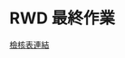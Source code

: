 # RWD 最終作業

[檢核表連結](https://docs.google.com/document/d/1Qn2sgd6F5zoLLJYitzK3wXJiTvCf1ypBzy0iWRaNB10/edit#)